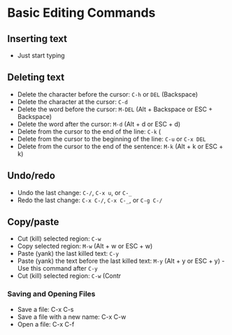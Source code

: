 # Basic Editing Commands

## Inserting text

* Just start typing

## Deleting text

* Delete the character before the cursor: `C-h` or `DEL` (Backspace)
* Delete the character at the cursor: `C-d`&#x20;
* Delete the word before the cursor: `M-DEL` (Alt + Backspace or ESC + Backspace)
* Delete the word after the cursor: `M-d` (Alt + d or ESC + d)
* Delete from the cursor to the end of the line: `C-k` (
* Delete from the cursor to the beginning of the line: `C-u` or `C-x DEL`&#x20;
* Delete from the cursor to the end of the sentence: `M-k` (Alt + k or ESC + k)

## Undo/redo

* Undo the last change: `C-/`, `C-x u`, or `C-_`&#x20;
* Redo the last change: `C-x C-/`, `C-x C-_`, or `C-g C-/`&#x20;

## Copy/paste

* Cut (kill) selected region: `C-w`&#x20;
* Copy selected region: `M-w` (Alt + w or ESC + w)
* Paste (yank) the last killed text: `C-y`&#x20;
* Paste (yank) the text before the last killed text: `M-y` (Alt + y or ESC + y) - Use this command after `C-y`
* Cut (kill) selected region: `C-w` (Contr

### Saving and Opening Files

* Save a file: C-x C-s
* Save a file with a new name: C-x C-w
* Open a file: C-x C-f
